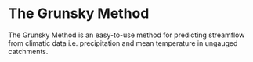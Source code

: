 # The Grunsky Method
The Grunsky Method is an easy-to-use method for predicting streamflow from climatic data i.e. precipitation and mean temperature in ungauged catchments.
